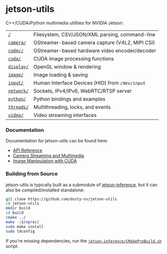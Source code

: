 # jetson-utils
C++/CUDA/Python multimedia utilities for NVIDIA Jetson:

|                        |                                                 |
|------------------------|-------------------------------------------------|
| [`/`](/)               | Filesystem, CSV/JSON/XML parsing, command-line  |
| [`camera/`](camera/)   | GStreamer-based camera capture (V4L2, MIPI CSI) |
| [`codec/`](codec/)     | GStreamer-based hardware video encoder/decoder  |
| [`cuda/`](cuda/)       | CUDA image processing functions                 |
| [`display/`](display/) | OpenGL window & rendering                       |
| [`image/`](image/)     | Image loading & saving                          |
| [`input/`](input/)     | Human Interface Devices (HID) from `/dev/input` |
| [`network/`](network/) | Sockets, IPv4/IPv6, WebRTC/RTSP server          |
| [`python/`](python/)   | Python bindings and examples                    |
| [`threads/`](threads/) | Multithreading, locks, and events               |
| [`video/`](video/)     | Video streaming interfaces                      |


### Documentation

Documentation for jetson-utils can be found here:

* [API Reference](https://github.com/dusty-nv/jetson-inference#api-reference)
* [Camera Streaming and Multimedia](https://github.com/dusty-nv/jetson-inference/blob/master/docs/aux-streaming.md)
* [Image Manipulation with CUDA](https://github.com/dusty-nv/jetson-inference/blob/master/docs/aux-image.md)

### Building from Source

jetson-utils is typically built as a submodule of [jetson-inference](https://github.com/dusty-nv/jetson-inference), but it can also be compiled/installed standalone:

``` bash
git clone https://github.com/dusty-nv/jetson-utils
cd jetson-utils
mkdir build
cd build
cmake ../
make -j$(nproc)
sudo make install
sudo ldconfig
```

If you're missing dependencies, run the [`jetson-inference/CMakePreBuild.sh`](https://github.com/dusty-nv/jetson-inference/blob/master/CMakePreBuild.sh) script.
